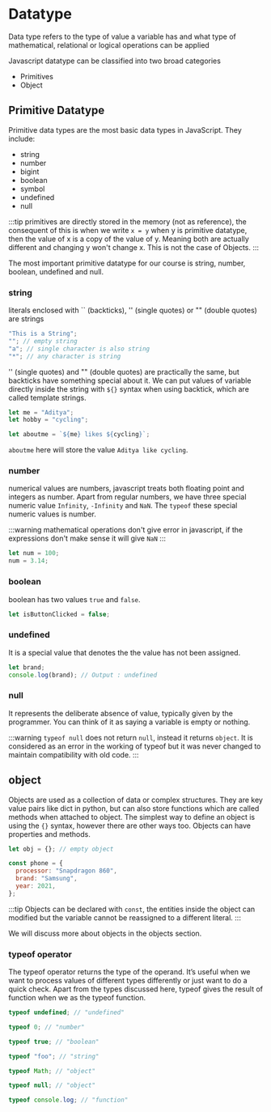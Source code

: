 # Datatype

Data type refers to the type of value a variable has and what type of mathematical, relational or logical operations can be applied

Javascript datatype can be classified into two broad categories

- Primitives
- Object

## Primitive Datatype

Primitive data types are the most basic data types in JavaScript. They include:

- string
- number
- bigint
- boolean
- symbol
- undefined
- null

:::tip
primitives are directly stored in the memory (not as reference), the consequent of this is when we write `x = y` when y is primitive datatype, then the value of x is a copy of the value of y. Meaning both are actually different and changing y won't change x. This is not the case of Objects.
:::

The most important primitive datatype for our course is string, number, boolean, undefined and null.

### string

literals enclosed with \`\` (backticks), '' (single quotes) or "" (double quotes) are strings

```js
"This is a String";
""; // empty string
"a"; // single character is also string
"*"; // any character is string
```

'' (single quotes) and "" (double quotes) are practically the same, but backticks have something special about it. We can put values of variable directly inside the string with `${}` syntax when using backtick, which are called template strings.

```js
let me = "Aditya";
let hobby = "cycling";

let aboutme = `${me} likes ${cycling}`;
```

`aboutme` here will store the value `Aditya like cycling`.

### number

numerical values are numbers, javascript treats both floating point and integers as number. Apart from regular numbers, we have three special numeric value `Infinity`, `-Infinity` and `NaN`. The `typeof` these special numeric values is number.

:::warning
mathematical operations don't give error in javascript, if the expressions don't make sense it will give `NaN`
:::

```js
let num = 100;
num = 3.14;
```

### boolean

boolean has two values `true` and `false`.

```js
let isButtonClicked = false;
```

### undefined

It is a special value that denotes the the value has not been assigned.

```js
let brand;
console.log(brand); // Output : undefined
```

### null

It represents the deliberate absence of value, typically given by the programmer. You can think of it as saying a variable is empty or nothing.

:::warning
`typeof null` does not return `null`, instead it returns `object`. It is considered as an error in the working of typeof but it was never changed to maintain compatibility with old code.
:::

## object

Objects are used as a collection of data or complex structures. They are key value pairs like dict in python, but can also store functions which are called methods when attached to object. The simplest way to define an object is using the `{}` syntax, however there are other ways too. Objects can have properties and methods.

```js
let obj = {}; // empty object

const phone = {
  processor: "Snapdragon 860",
  brand: "Samsung",
  year: 2021,
};
```

:::tip
Objects can be declared with `const`, the entities inside the object can modified but the variable cannot be reassigned to a different literal.
:::

We will discuss more about objects in the objects section.

### typeof operator

The typeof operator returns the type of the operand. It’s useful when we want to process values of different types differently or just want to do a quick check. Apart from the types discussed here, typeof gives the result of function when we as the typeof function.

```js
typeof undefined; // "undefined"

typeof 0; // "number"

typeof true; // "boolean"

typeof "foo"; // "string"

typeof Math; // "object"

typeof null; // "object"

typeof console.log; // "function"
```
